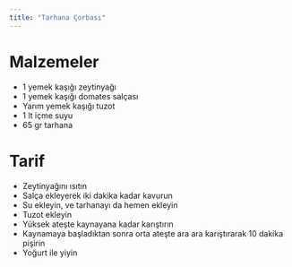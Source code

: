 ```yaml
---
title: "Tarhana Çorbası"
---
```


# Malzemeler

 - 1 yemek kaşığı zeytinyağı
 - 1 yemek kaşığı domates salçası
 - Yarım yemek kaşığı tuzot
 - 1 lt içme suyu
 - 65 gr tarhana

# Tarif

 - Zeytinyağını ısıtın
 - Salça ekleyerek iki dakika kadar kavurun
 - Su ekleyin, ve tarhanayı da hemen ekleyin
 - Tuzot ekleyin
 - Yüksek ateşte kaynayana kadar karıştırın
 - Kaynamaya başladıktan sonra orta ateşte ara ara karıştırarak 10 dakika pişirin
 - Yoğurt ile yiyin